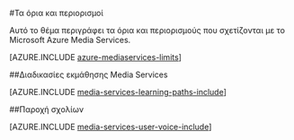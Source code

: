 <properties 
    pageTitle="Τα όρια Media Services και τον περιορισμό | Microsoft Azure" 
    description="Αυτό το θέμα περιγράφει τα όρια και περιορισμούς που σχετίζονται με το Microsoft Azure Media Services." 
    services="media-services" 
    documentationCenter="" 
    authors="juliako" 
    manager="erikre" 
    editor=""/>

<tags 
    ms.service="media-services" 
    ms.workload="media" 
    ms.tgt_pltfrm="na" 
    ms.devlang="na" 
    ms.topic="article" 
    ms.date="09/26/2016" 
    ms.author="juliako"/>


#<a name="quotas-and-limitations"></a>Τα όρια και περιορισμοί

Αυτό το θέμα περιγράφει τα όρια και περιορισμούς που σχετίζονται με το Microsoft Azure Media Services.

[AZURE.INCLUDE [azure-mediaservices-limits](../../includes/azure-mediaservices-limits.md)]


##<a name="media-services-learning-paths"></a>Διαδικασίες εκμάθησης Media Services

[AZURE.INCLUDE [media-services-learning-paths-include](../../includes/media-services-learning-paths-include.md)]

##<a name="provide-feedback"></a>Παροχή σχολίων

[AZURE.INCLUDE [media-services-user-voice-include](../../includes/media-services-user-voice-include.md)]


